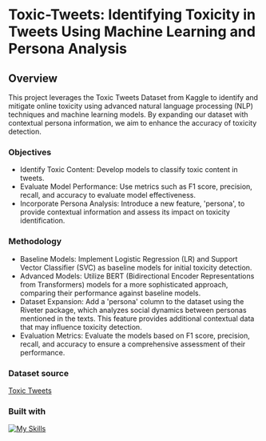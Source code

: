 # Toxic-Tweets:  Identifying Toxicity in Tweets Using Machine Learning and Persona Analysis

## Overview
This project leverages the Toxic Tweets Dataset from Kaggle to identify and mitigate online toxicity using advanced natural language processing (NLP) techniques and machine learning models. By expanding our dataset with contextual persona information, we aim to enhance the accuracy of toxicity detection.

### Objectives
- Identify Toxic Content: Develop models to classify toxic content in tweets.
- Evaluate Model Performance: Use metrics such as F1 score, precision, recall, and accuracy to evaluate model effectiveness.
- Incorporate Persona Analysis: Introduce a new feature, 'persona', to provide contextual information and assess its impact on toxicity identification.

### Methodology
- Baseline Models: Implement Logistic Regression (LR) and Support Vector Classifier (SVC) as baseline models for initial toxicity detection.
- Advanced Models: Utilize BERT (Bidirectional Encoder Representations from Transformers) models for a more sophisticated approach, comparing their performance against baseline models.
- Dataset Expansion: Add a 'persona' column to the dataset using the Riveter package, which analyzes social dynamics between personas mentioned in the texts. This feature provides additional contextual data that may influence toxicity detection.
- Evaluation Metrics: Evaluate the models based on F1 score, precision, recall, and accuracy to ensure a comprehensive assessment of their performance.


### Dataset source
[Toxic Tweets]([https://www.kaggle.com/datasets/datafiniti/hotel-reviews?select=Datafiniti_Hotel_Reviews.csv](https://www.kaggle.com/datasets/ashwiniyer176/toxic-tweets-dataset) )


### Built with
[![My Skills](https://skillicons.dev/icons?i=python)](https://skillicons.dev)
